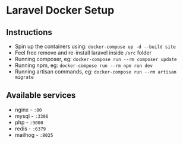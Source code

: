 # Laravel Docker Setup
## Instructions
- Spin up the containers using: `docker-compose up -d --build site`
- Feel free remove and re-install laravel inside `/src` folder
- Running composer, eg: `docker-compose run --rm composer update`
- Running npm, eg: `docker-compose run --rm npm run dev`
- Running artisan commands, eg: `docker-compose run --rm artisan migrate`

## Available services
- nginx - `:80`
- mysql - `:3306`
- php - `:9000`
- redis - `:6379`
- mailhog - `:8025`
